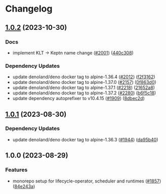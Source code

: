 # Changelog

## [1.0.2](https://github.com/keptn/lifecycle-toolkit/compare/deno-runtime-v1.0.1...deno-runtime-v1.0.2) (2023-10-30)


### Docs

* implement KLT -&gt; Keptn name change ([#2001](https://github.com/keptn/lifecycle-toolkit/issues/2001)) ([440c308](https://github.com/keptn/lifecycle-toolkit/commit/440c3082e5400f89d791724651984ba2bc0a4724))


### Dependency Updates

* update denoland/deno docker tag to alpine-1.36.4 ([#2012](https://github.com/keptn/lifecycle-toolkit/issues/2012)) ([f2f3162](https://github.com/keptn/lifecycle-toolkit/commit/f2f316271d86209da124ea3554fa2e821d79e953))
* update denoland/deno docker tag to alpine-1.37.0 ([#2157](https://github.com/keptn/lifecycle-toolkit/issues/2157)) ([0f863d0](https://github.com/keptn/lifecycle-toolkit/commit/0f863d03c46a16ee7e105335ae610f3c4776d4f8))
* update denoland/deno docker tag to alpine-1.37.1 ([#2218](https://github.com/keptn/lifecycle-toolkit/issues/2218)) ([21652a8](https://github.com/keptn/lifecycle-toolkit/commit/21652a8bf5a10eae55d4c1fd81e270ee581eb4a1))
* update denoland/deno docker tag to alpine-1.37.2 ([#2280](https://github.com/keptn/lifecycle-toolkit/issues/2280)) ([b6f5c18](https://github.com/keptn/lifecycle-toolkit/commit/b6f5c184bf5dccc26003e63ba11edce80f10eb66))
* update dependency autoprefixer to v10.4.15 ([#1909](https://github.com/keptn/lifecycle-toolkit/issues/1909)) ([8dbec2d](https://github.com/keptn/lifecycle-toolkit/commit/8dbec2d6116fb20bac86162aaea2b75c24eb96be))

## [1.0.1](https://github.com/keptn/lifecycle-toolkit/compare/deno-runtime-v1.0.0...deno-runtime-v1.0.1) (2023-08-30)


### Dependency Updates

* update denoland/deno docker tag to alpine-1.36.3 ([#1944](https://github.com/keptn/lifecycle-toolkit/issues/1944)) ([da95b40](https://github.com/keptn/lifecycle-toolkit/commit/da95b4025775b399084b2937b4ea0c0c360ec86c))

## 1.0.0 (2023-08-29)


### Features

* monorepo setup for lifecycle-operator, scheduler and runtimes ([#1857](https://github.com/keptn/lifecycle-toolkit/issues/1857)) ([84e243a](https://github.com/keptn/lifecycle-toolkit/commit/84e243a213ffba86eddd51ccc4bf4dbd61140069))
